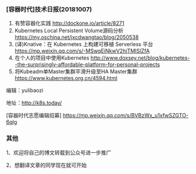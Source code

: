 ### [容器时代]技术日报(20181007)

1. 有赞容器化实践 http://dockone.io/article/8271
2. Kubernetes Local Persistent Volume源码分析 https://my.oschina.net/jxcdwangtao/blog/2050538
3. (译)Knative：在 Kubernetes 上构建可移植 Serverless 平台 https://mp.weixin.qq.com/s/-MSwqEiNkwV2hiTMISlZfA
4. 在个人的项目中使用Kubernetes http://www.doxsey.net/blog/kubernetes--the-surprisingly-affordable-platform-for-personal-projects
5. 将Kubeadm单Master集群平滑升级至HA Master集群  https://www.kubernetes.org.cn/4594.html

编辑：yulibaozi 

地址：http://k8s.today/

[容器时代志愿编辑招募] https://mp.weixin.qq.com/s/BVBzWx_u1xfwSZGTO-6qlg

### 其他 

1、欢迎将自己的博文转载到公众号进一步推广

2、想翻译文章的同学现在就可开始